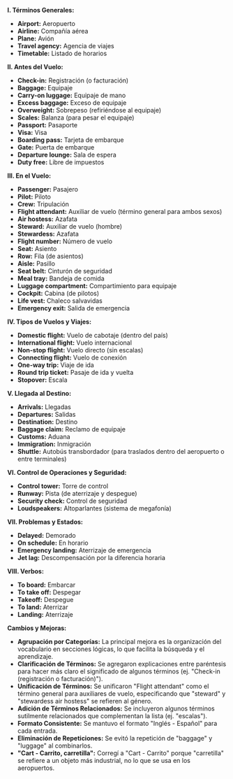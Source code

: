 

**I.  Términos Generales:**

*   **Airport:** Aeropuerto
*   **Airline:** Compañía aérea
*   **Plane:** Avión
*   **Travel agency:** Agencia de viajes
*   **Timetable:** Listado de horarios

**II.  Antes del Vuelo:**

*   **Check-in:** Registración (o facturación)
*   **Baggage:** Equipaje
*   **Carry-on luggage:** Equipaje de mano
*   **Excess baggage:** Exceso de equipaje
*   **Overweight:** Sobrepeso (refiriéndose al equipaje)
*   **Scales:** Balanza (para pesar el equipaje)
*   **Passport:** Pasaporte
*   **Visa:** Visa
*   **Boarding pass:** Tarjeta de embarque
*   **Gate:** Puerta de embarque
*   **Departure lounge:** Sala de espera
*   **Duty free:** Libre de impuestos

**III.  En el Vuelo:**

*   **Passenger:** Pasajero
*   **Pilot:** Piloto
*   **Crew:** Tripulación
*   **Flight attendant:** Auxiliar de vuelo (término general para ambos sexos)
*   **Air hostess:** Azafata
*   **Steward:** Auxiliar de vuelo (hombre)
*   **Stewardess:** Azafata
*   **Flight number:** Número de vuelo
*   **Seat:** Asiento
*   **Row:** Fila (de asientos)
*   **Aisle:** Pasillo
*   **Seat belt:** Cinturón de seguridad
*   **Meal tray:** Bandeja de comida
*   **Luggage compartment:** Compartimiento para equipaje
*   **Cockpit:** Cabina (de pilotos)
*   **Life vest:** Chaleco salvavidas
*   **Emergency exit:** Salida de emergencia

**IV.  Tipos de Vuelos y Viajes:**

*   **Domestic flight:** Vuelo de cabotaje (dentro del país)
*   **International flight:** Vuelo internacional
*   **Non-stop flight:** Vuelo directo (sin escalas)
*   **Connecting flight:** Vuelo de conexión
*   **One-way trip:** Viaje de ida
*   **Round trip ticket:** Pasaje de ida y vuelta
*   **Stopover:** Escala

**V.  Llegada al Destino:**

*   **Arrivals:** Llegadas
*   **Departures:** Salidas
*   **Destination:** Destino
*   **Baggage claim:** Reclamo de equipaje
*   **Customs:** Aduana
*   **Immigration:** Inmigración
*   **Shuttle:** Autobús transbordador (para traslados dentro del aeropuerto o entre terminales)

**VI.  Control de Operaciones y Seguridad:**

*   **Control tower:** Torre de control
*   **Runway:** Pista (de aterrizaje y despegue)
*   **Security check:** Control de seguridad
*   **Loudspeakers:** Altoparlantes (sistema de megafonía)

**VII. Problemas y Estados:**

*   **Delayed:** Demorado
*   **On schedule:** En horario
*   **Emergency landing:** Aterrizaje de emergencia
*   **Jet lag:** Descompensación por la diferencia horaria

**VIII. Verbos:**

*   **To board:** Embarcar
*   **To take off:** Despegar
*   **Takeoff:** Despegue
*   **To land:** Aterrizar
*   **Landing:** Aterrizaje

**Cambios y Mejoras:**

*   **Agrupación por Categorías:** La principal mejora es la organización del vocabulario en secciones lógicas, lo que facilita la búsqueda y el aprendizaje.
*   **Clarificación de Términos:**  Se agregaron explicaciones entre paréntesis para hacer más claro el significado de algunos términos (ej. "Check-in (registración o facturación)").
*   **Unificación de Términos:** Se unificaron "Flight attendant" como el término general para auxiliares de vuelo, especificando que "steward" y "stewardess air hostess" se refieren al género.
*   **Adición de Términos Relacionados:**  Se incluyeron algunos términos sutilmente relacionados que complementan la lista (ej. "escalas").
*   **Formato Consistente:** Se mantuvo el formato "Inglés - Español" para cada entrada.
*   **Eliminación de Repeticiones:** Se evitó la repetición de "baggage" y "luggage" al combinarlos.
*   **"Cart - Carrito, carretilla":** Corregí a "Cart - Carrito" porque "carretilla" se refiere a un objeto más industrial, no lo que se usa en los aeropuertos.


